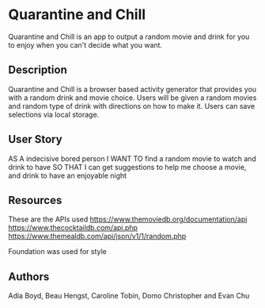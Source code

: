 # Quarantine and Chill
Quarantine and Chill is an app to output a random movie and drink for you to enjoy when you can't decide what you want.

## Description
Quarantine and Chill is a browser based activity generator that provides you with a random drink and movie choice. Users will be given a random movies and random type of drink with directions on how to make it. Users can save selections via local storage.

## User Story
AS A indecisive bored person
I WANT TO find a random movie to watch and drink to have 
SO THAT I can get suggestions to help me choose a movie, and drink to have an enjoyable night


## Resources
These are the APIs used
    https://www.themoviedb.org/documentation/api
	https://www.thecocktaildb.com/api.php
	https://www.themealdb.com/api/json/v1/1/random.php

Foundation was used for style 




## Authors
Adia Boyd, Beau Hengst, Caroline Tobin, Domo Christopher and Evan Chu
